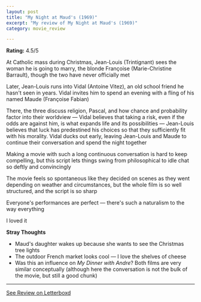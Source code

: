 ```yaml
---
layout: post
title: "My Night at Maud's (1969)"
excerpt: "My review of My Night at Maud's (1969)"
category: movie_review

---
```


**Rating:** 4.5/5

At Catholic mass during Christmas, Jean-Louis (Trintignant) sees the woman he is going to marry, the blonde Françoise (Marie-Christine Barrault), though the two have never officially met

Later, Jean-Louis runs into Vidal (Antoine Vitez), an old school friend he hasn't seen in years. Vidal invites him to spend an evening with a fling of his named Maude (Françoise Fabian)

There, the three discuss religion, Pascal, and how chance and probability factor into their worldview — Vidal believes that taking a risk, even if the odds are against him, is what expands life and its possibilities — Jean-Louis believes that luck has predestined his choices so that they sufficiently fit with his morality. Vidal ducks out early, leaving Jean-Louis and Maude to continue their conversation and spend the night together 

Making a movie with such a long continuous conversation is hard to keep compelling, but this script lets things swing from philosophical to idle chat so deftly and convincingly

The movie feels so spontaneous like they decided on scenes as they went depending on weather and circumstances, but the whole film is so well structured, and the script is so sharp

Everyone's performances are perfect — there's such a naturalism to the way everything

I loved it

<b>Stray Thoughts</b>
* Maud's daughter wakes up because she wants to see the Christmas tree lights
* The outdoor French market looks cool — I love the shelves of cheese
* Was this an influence on <i>My Dinner with Andre</i>? Both films are very similar conceptually (although here the conversation is not the bulk of the movie, but still a good chunk)

<hr>

[See Review on Letterboxd](https://boxd.it/4DqFDj)
